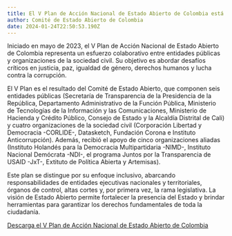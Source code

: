 ```yaml
---
title: El V Plan de Acción Nacional de Estado Abierto de Colombia está disponible
author: Comité de Estado Abierto de Colombia
date: 2024-01-24T22:50:53.190Z
---
```

Iniciado en mayo de 2023, el V Plan de Acción Nacional de Estado Abierto de Colombia representa un esfuerzo colaborativo entre entidades públicas y organizaciones de la sociedad civil. Su objetivo es abordar desafíos críticos en justicia, paz, igualdad de género, derechos humanos y lucha contra la corrupción.

El V Plan es el resultado del Comité de Estado Abierto, que componen seis entidades públicas (Secretaría de Transparencia de la Presidencia de la República, Departamento Administrativo de la Función Pública, Ministerio de Tecnologías de la Información y las Comunicaciones, Ministerio de Hacienda y Crédito Público, Consejo de Estado y la Alcaldía Distrital de Cali) y cuatro organizaciones de la sociedad civil (Corporación Libertad y Democracia -CORLIDE-, Datasketch, Fundación Corona e Instituto Anticorrupción). Además, recibió el apoyo de cinco organizaciones aliadas (Instituto Holandés para la Democracia Multipartidaria -NIMD-, Instituto Nacional Demócrata -NDI-, el programa Juntos por la Transparencia de USAID -JxT-, Extituto de Política Abierta y Artemisas).

Este plan se distingue por su enfoque inclusivo, abarcando responsabilidades de entidades ejecutivas nacionales y territoriales, órganos de control, altas cortes y, por primera vez, la rama legislativa. La visión de Estado Abierto permite fortalecer la presencia del Estado y brindar herramientas para garantizar los derechos fundamentales de toda la ciudadanía.

[Descarga el V Plan de Acción Nacional de Estado Abierto de Colombia](https://www.opengovpartnership.org/wp-content/uploads/2024/01/Colombia_Action-Plan_2023-2025_December_Revised.pdf)